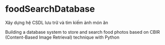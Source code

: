 # foodSearchDatabase
Xây dựng hệ CSDL lưu trữ và tìm kiếm ảnh món ăn

Building a database system to store and search food photos based on CBIR (Content-Based Image Retrieval) technique with Python
